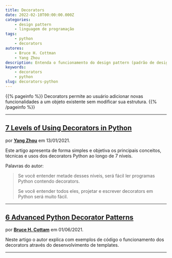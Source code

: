 ```yaml
---
title: Decorators
date: 2022-02-10T00:00:00.000Z
categories:
    - design pattern
    - linguagem de programação
tags:
    - python
    - decorators
autores:
    - Bruce H. Cottman
    - Yang Zhou
description: Entenda o funcionamento do design pattern (padrão de design) Decorators em Python.
keywords:
    - decorators
    - python
slug: decorators-python
---
```


{{% pageinfo %}}
Decorators permite ao usuário adicionar novas funcionalidades a um objeto existente sem modificar sua estrutura.
{{% /pageinfo %}}

---

## [7 Levels of Using Decorators in Python](https://medium.com/techtofreedom/7-levels-of-using-decorators-in-python-370473fcbe76)

por [**Yang Zhou**](/autores/yang-zhou/) em 13/01/2021.

Este artigo apresenta de forma simples e objetiva os principais conceitos, técnicas e usos dos decorators Python ao longo de 7 níveis.

Palavras do autor:

> Se você entender metade desses níveis, será fácil ler programas Python contendo decorators.
>
> Se você entender todos eles, projetar e escrever decorators em Python será muito fácil.

---

## [6 Advanced Python Decorator Patterns](https://betterprogramming.pub/six-advanced-decorator-patterns-5ffe67552691)

por [**Bruce H. Cottam**](/autores/bruce-h.-cottman/) em 01/06/2021.

Neste artigo o autor explica com exemplos de código o funcionamento dos decorators através do desenvolvimento de templates.

---
